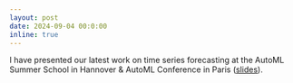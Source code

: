 ```yaml
---
layout: post
date: 2024-09-04 00:0:00
inline: true
---
```


I have presented our latest work on time series forecasting at the AutoML Summer School in Hannover & AutoML Conference in Paris ([slides](/assets/pdf/2024-09-04-automl-summer-school.pdf)).
